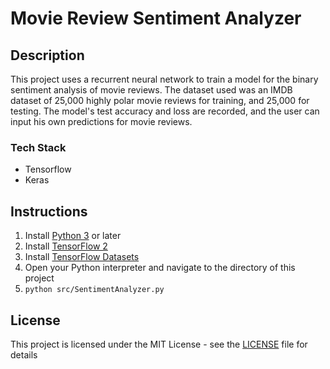 # Movie Review Sentiment Analyzer
## Description
This project uses a recurrent neural network to train a model for the binary sentiment analysis of movie reviews. The dataset used was an IMDB dataset of 25,000 highly polar movie reviews for training, and 25,000 for testing. The model's test accuracy and loss are recorded, and the user can input his own predictions for movie reviews. 

### Tech Stack
- Tensorflow
- Keras

## Instructions
1. Install [Python 3](https://www.python.org/downloads/windows/) or later
2. Install [TensorFlow 2](https://www.tensorflow.org/install)
3. Install [TensorFlow Datasets](https://www.tensorflow.org/datasets/overview)
4. Open your Python interpreter and navigate to the directory of this project
5. `python src/SentimentAnalyzer.py` 

## License

This project is licensed under the MIT License - see the [LICENSE](/LICENSE) file for details
